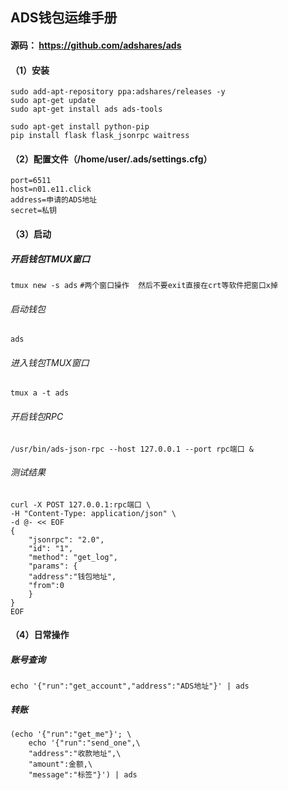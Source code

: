 
## ADS钱包运维手册

#### 源码： https://github.com/adshares/ads


#### （1）安装
```
sudo add-apt-repository ppa:adshares/releases -y
sudo apt-get update
sudo apt-get install ads ads-tools

sudo apt-get install python-pip
pip install flask flask_jsonrpc waitress
```

#### （2）配置文件（/home/user/.ads/settings.cfg）
```
port=6511
host=n01.e11.click
address=申请的ADS地址
secret=私钥
```

#### （3）启动
##### 开启钱包TMUX窗口
`tmux new -s ads`
`#两个窗口操作  然后不要exit直接在crt等软件把窗口x掉`

###### 启动钱包
`ads`

###### 进入钱包TMUX窗口
`tmux a -t ads`

###### 开启钱包RPC
`/usr/bin/ads-json-rpc --host 127.0.0.1 --port rpc端口 &`

###### 测试结果
```
curl -X POST 127.0.0.1:rpc端口 \
-H "Content-Type: application/json" \
-d @- << EOF
{
    "jsonrpc": "2.0",
    "id": "1",
    "method": "get_log",
    "params": {
    "address":"钱包地址",
    "from":0
    }
}
EOF
```

#### （4）日常操作
##### 账号查询 
`echo '{"run":"get_account","address":"ADS地址"}' | ads`

##### 转账
```
(echo '{"run":"get_me"}'; \
    echo '{"run":"send_one",\
    "address":"收款地址",\
    "amount":金额,\
    "message":"标签"}') | ads
```
